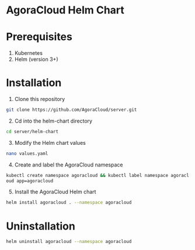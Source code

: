 # AgoraCloud Helm Chart

# Prerequisites

1. Kubernetes
2. Helm (version 3+)

# Installation

1. Clone this repository
```bash
git clone https://github.com/AgoraCloud/server.git
```

2. Cd into the helm-chart directory
```bash
cd server/helm-chart
```

3. Modify the Helm chart values
```bash
nano values.yaml
```

4. Create and label the AgoraCloud namespace
```bash
kubectl create namespace agoracloud && kubectl label namespace agoracl
oud app=agoracloud
```

5. Install the AgoraCloud Helm chart
```bash
helm install agoracloud . --namespace agoracloud
```

# Uninstallation

```bash
helm uninstall agoracloud --namespace agoracloud
```